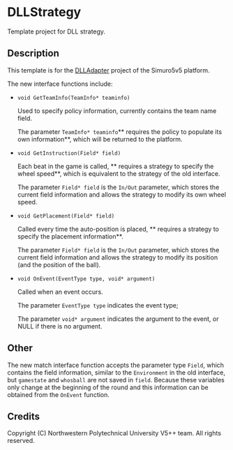 # DLLStrategy

Template project for DLL strategy.

## Description

This template is for the [DLLAdapter](https://github.com/npuv5pp/V5DLLAdapter) project of the Simuro5v5 platform.

The new interface functions include:

- `void GetTeamInfo(TeamInfo* teaminfo)`

  Used to specify policy information, currently contains the team name field.

  The parameter `TeamInfo* teaminfo`** requires the policy to populate its own information**, which will be returned to the platform.

- `void GetInstruction(Field* field)`

  Each beat in the game is called, ** requires a strategy to specify the wheel speed**, which is equivalent to the strategy of the old interface.

  The parameter `Field* field` is the `In/Out` parameter, which stores the current field information and allows the strategy to modify its own wheel speed.

- `void GetPlacement(Field* field)`

  Called every time the auto-position is placed, ** requires a strategy to specify the placement information**.

  The parameter `Field* field` is the `In/Out` parameter, which stores the current field information and allows the strategy to modify its position (and the position of the ball).

- `void OnEvent(EventType type, void* argument)`

  Called when an event occurs.

  The parameter `EventType type` indicates the event type;

  The parameter `void* argument` indicates the argument to the event, or NULL if there is no argument.

## Other

The new match interface function accepts the parameter type `Field`, which contains the field information, similar to the `Environment` in the old interface, but `gamestate` and `whosball` are not saved in `field`. Because these variables only change at the beginning of the round and this information can be obtained from the `OnEvent` function.

## Credits

Copyright (C) Northwestern Polytechnical University V5++ team. All rights reserved.